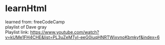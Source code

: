 # learnHtml
learned from: freeCodeCamp
<br>
playlist of Dave gray
<br>
Playlist link: https://www.youtube.com/watch?v=kUMe1FH4CHE&list=PL3uZeMTyI-eeG0iuqHNRTWixvnoKbmkyf&index=6
